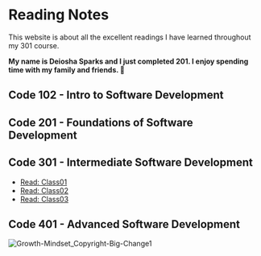 # Reading Notes

This website is about all the excellent readings I have learned throughout my 301 course.

**My name is Deiosha Sparks and I just completed 201. I enjoy spending time with my family and friends. :white_heart:**

## Code 102 - Intro to Software Development

## Code 201 - Foundations of Software Development

## Code 301 - Intermediate Software Development

* [Read: Class01](301/Read%3A%20Class%2001.md)
* [Read: Class02](301/Read%3A%20Class%2002.md)
* [Read: Class03](301/Read%3A%20Class%2003.md)

## Code 401 - Advanced Software Development

![Growth-Mindset_Copyright-Big-Change1](https://user-images.githubusercontent.com/113928893/203171165-91c9ea39-4f79-4235-a715-25a75516d131.jpg)
